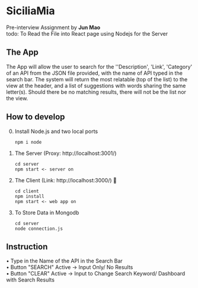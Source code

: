 # SiciliaMia

Pre-interview Assignment by **Jun Mao** </br>
todo: To Read the File into React page using Nodejs for the Server

## The App
  The App will allow the user to search for the ''Description', 'Link', 'Category' of an API from the JSON file provided, with the name of API typed in the search bar. The system will return the most relatable (top of the list) to the view at the header, and a list of suggestions with words sharing the same letter(s). Should there be no matching results, there will not be the list nor the view.

## How to develop

0. Install Node.js and two local ports 

     ```
     npm i node
     ```
      
1. The Server (Proxy: http://localhost:3001/) 

    ```
    cd server 
    npm start <- server on  
    ```  
    
2. The Client (Link: http://localhost:3000/) 🚀
    ```
    cd client
    npm install
    npm start <- web app on 
    ```
    
3. To Store Data in Mongodb
    ```
    cd server
    node connection.js
    ```
   
## Instruction
  • Type in the Name of the API in the Search Bar </br>
  • Button "SEARCH" Active -> Input Only/ No Results </br>
  • Button "CLEAR" Active -> Input to Change Search Keyword/ Dashboard with Search Results </br>
  
  
